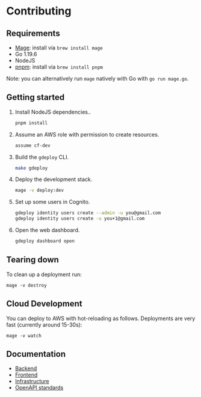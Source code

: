 # Contributing

## Requirements

- [Mage](https://magefile.org/): install via `brew install mage`
- Go 1.19.6
- NodeJS
- [pnpm](https://pnpm.io/): install via `brew install pnpm`

Note: you can alternatively run `mage` natively with Go with `go run mage.go`.

## Getting started

1. Install NodeJS dependencies..

   ```bash
   pnpm install
   ```

1. Assume an AWS role with permission to create resources.

   ```bash
   assume cf-dev
   ```

1. Build the `gdeploy` CLI.

   ```bash
   make gdeploy
   ```

1. Deploy the development stack.

   ```bash
   mage -v deploy:dev
   ```

1. Set up some users in Cognito.

   ```bash
   gdeploy identity users create --admin -u you@gmail.com
   gdeploy identity users create -u you+1@gmail.com
   ```

1. Open the web dashboard.

   ```bash
   gdeploy dashboard open
   ```

## Tearing down

To clean up a deployment run:

```
mage -v destroy
```

## Cloud Development

You can deploy to AWS with hot-reloading as follows. Deployments are very fast (currently around 15-30s):

```
mage -v watch
```

## Documentation

- [Backend](./docs/backend/)
- [Frontend](./docs/frontend/)
- [Infrastructure](./docs/infrastructure/)
- [OpenAPI standards](./docs/openapi-standards/)
